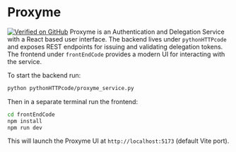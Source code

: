 # Proxyme

[![Verified on GitHub](https://img.shields.io/badge/Verified%20Domain-proxyme.ai-blue)](https://proxyme.ai/)
Proxyme is an Authentication and Delegation Service with a React based user interface.
The backend lives under `pythonHTTPcode` and exposes REST endpoints for issuing and
validating delegation tokens. The frontend under `frontEndCode` provides a modern UI
for interacting with the service.

To start the backend run:

```bash
python pythonHTTPcode/proxyme_service.py
```

Then in a separate terminal run the frontend:

```bash
cd frontEndCode
npm install
npm run dev
```

This will launch the Proxyme UI at `http://localhost:5173` (default Vite port).
